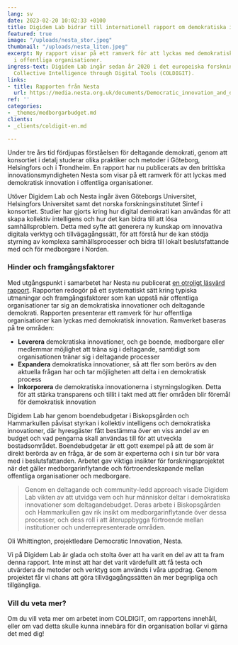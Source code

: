 ```yaml
---
lang: sv
date: 2023-02-20 10:02:33 +0100
title: Digidem Lab bidrar till internationell rapport om demokratiska innovationer
featured: true
image: "/uploads/nesta_stor.jpeg"
thumbnail: "/uploads/nesta_liten.jpeg"
excerpt: Ny rapport visar på ett ramverk för att lyckas med demokratisk innovation
  i offentliga organisationer.
ingress-text: Digidem Lab ingår sedan år 2020 i det europeiska forskningskonsortiet
  Collective Intelligence through Digital Tools (COLDIGIT).
links:
- title: Rapporten från Nesta
  url: https://media.nesta.org.uk/documents/Democratic_innovation_and_digital_participation.pdf
ref: ''
categories:
- _themes/medborgarbudget.md
clients:
- _clients/coldigit-en.md

---
```

Under tre års tid fördjupas förståelsen för deltagande demokrati, genom att konsortiet i detalj studerar olika praktiker och metoder i Göteborg, Helsingfors och i Trondheim. En rapport har nu publicerats av den brittiska innovationsmyndigheten Nesta som visar på ett ramverk för att lyckas med demokratisk innovation i offentliga organisationer.

Utöver Digidem Lab och Nesta ingår även Göteborgs Universitet, Helsingfors Universitet samt det norska forskningsinstitutet Sintef i konsortiet. Studier har gjorts kring hur digital demokrati kan användas för att skapa kollektiv intelligens och hur det kan bidra till att lösa samhällsproblem. Detta med syfte att generera ny kunskap om innovativa digitala verktyg och tillvägagångssätt, för att förstå hur de kan stödja styrning av komplexa samhällsprocesser och bidra till lokalt beslutsfattande med och för medborgare i Norden.

### Hinder och framgångsfaktorer

Med utgångspunkt i samarbetet har Nesta nu publicerat [en otroligt läsvärd rapport](https://media.nesta.org.uk/documents/Democratic_innovation_and_digital_participation.pdf). Rapporten redogör på ett systematiskt sätt kring typiska utmaningar och framgångsfaktorer som kan uppstå när offentliga organisationer tar sig an demokratiska innovationer och deltagande demokrati. Rapporten presenterar ett ramverk för hur offentliga organisationer kan lyckas med demokratisk innovation. Ramverket baseras på tre områden:

* **Leverera** demokratiska innovationer, och ge boende, medborgare eller medlemmar möjlighet att träna sig i deltagande, samtidigt som organisationen tränar sig i deltagande processer
* **Expandera** demokratiska innovationer, så att fler som berörs av den aktuella frågan har och tar möjligheten att delta i en demokratisk process
* **Inkorporera** de demokratiska innovationerna i styrningslogiken. Detta för att stärka transparens och tillit i takt med att fler områden blir föremål för demokratisk innovation

Digidem Lab har genom boendebudgetar i Biskopsgården och Hammarkullen påvisat styrkan i kollektiv intelligens och demokratiska innovationer, där hyresgäster fått bestämma över en viss andel av en budget och vad pengarna skall användas till för att utveckla bostadsområdet. Boendebudgetar är ett gott exempel på att de som är direkt berörda av en fråga, är de som är experterna och i sin tur bör vara med i beslutsfattanden. Arbetet gav viktiga insikter för forskningsprojektet när det gäller medborgarinflytande och förtroendeskapande mellan offentliga organisationer och medborgare.

> Genom en deltagande och community-ledd approach visade Digidem Lab vikten av att utvidga vem och hur människor deltar i demokratiska innovationer som deltagandebudget. Deras arbete i Biskopsgården och Hammarkullen gav rik insikt om medborgarinflytande över dessa processer, och dess roll i att återuppbygga förtroende mellan institutioner och underrepresenterade områden.

Oli Whittington, projektledare Democratic Innovation, Nesta.

Vi på Digidem Lab är glada och stolta över att ha varit en del av att ta fram denna rapport. Inte minst att har det varit värdefullt att få testa och utvärdera de metoder och verktyg som används i våra uppdrag. Genom projektet får vi chans att göra tillvägagångssätten än mer begripliga och tillgängliga.

### Vill du veta mer?

Om du vill veta mer om arbetet inom COLDIGIT, om rapportens innehåll, eller om vad detta skulle kunna innebära för din organisation bollar vi gärna det med dig!